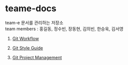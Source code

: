 # teame-docs

team-e 문서를 관리하는 저장소 <br />
team members : 홍길동, 정수빈, 장동현, 김의빈, 한승욱, 김서영

1. [Git Workflow](https://github.com/team-e-techeer/teame-docs/blob/main/gitproject/workflow.md)

2. [Git Style Guide](https://github.com/team-e-techeer/teame-docs/blob/main/styleguide/style-guide.md)

3. [Git Project Management](https://github.com/team-e-techeer/teame-docs/blob/main/gitproject/management.md)
